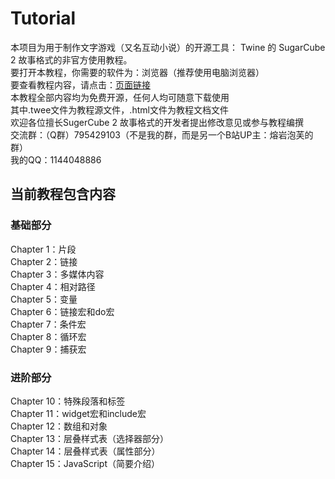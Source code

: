 # Tutorial
本项目为用于制作文字游戏（又名互动小说）的开源工具： Twine 的 SugarCube 2 故事格式的非官方使用教程。\
要打开本教程，你需要的软件为：浏览器（推荐使用电脑浏览器）\
要查看教程内容，请点击：[页面链接](https://huanmeng692.github.io/Tutorial/)\
本教程全部内容均为免费开源，任何人均可随意下载使用\
其中.twee文件为教程源文件，.html文件为教程文档文件\
欢迎各位擅长SugerCube 2 故事格式的开发者提出修改意见或参与教程编撰\
交流群：（Q群）795429103（不是我的群，而是另一个B站UP主：熔岩泡芙的群）\
我的QQ：1144048886
## 当前教程包含内容
### 基础部分
Chapter 1：片段\
Chapter 2：链接\
Chapter 3：多媒体内容\
Chapter 4：相对路径\
Chapter 5：变量\
Chapter 6：链接宏和do宏\
Chapter 7：条件宏\
Chapter 8：循环宏\
Chapter 9：捕获宏
### 进阶部分
Chapter 10：特殊段落和标签\
Chapter 11：widget宏和include宏\
Chapter 12：数组和对象\
Chapter 13：层叠样式表（选择器部分）\
Chapter 14：层叠样式表（属性部分）\
Chapter 15：JavaScript（简要介绍）